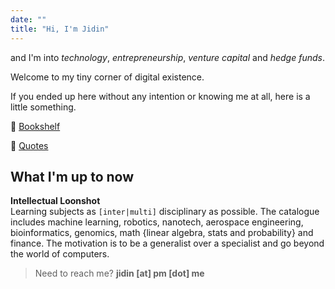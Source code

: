 ```yaml
---
date: ""
title: "Hi, I'm Jidin"
---
```

and I'm into _technology_, _entrepreneurship_, _venture capital_ and _hedge funds_.

Welcome to my tiny corner of digital existence. 

If you ended up here without any intention or knowing me at all, here is a little something.

:book: [Bookshelf](books)

:round_pushpin: [Quotes](quotes)

What I'm up to now
---

**Intellectual Loonshot**</br>
Learning subjects as `[inter|multi]` disciplinary as possible. The catalogue includes machine learning, robotics, nanotech, aerospace engineering, bioinformatics, genomics, math {linear algebra, stats and probability} and finance. The motivation is to be a generalist over a specialist and go beyond the world of computers.

> Need to reach me? **jidin [at] pm [dot] me**

